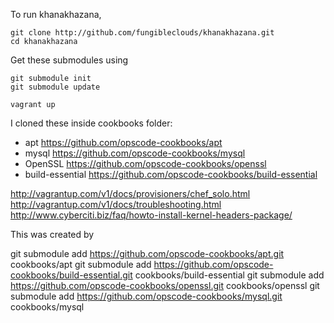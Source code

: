 To run khanakhazana, 

    git clone http://github.com/fungibleclouds/khanakhazana.git	
    cd khanakhazana

Get these submodules using

    git submodule init
    git submodule update

    vagrant up

I cloned these inside cookbooks folder:

* apt https://github.com/opscode-cookbooks/apt
* mysql https://github.com/opscode-cookbooks/mysql
* OpenSSL https://github.com/opscode-cookbooks/openssl
* build-essential https://github.com/opscode-cookbooks/build-essential

	
http://vagrantup.com/v1/docs/provisioners/chef_solo.html	
http://vagrantup.com/v1/docs/troubleshooting.html
http://www.cyberciti.biz/faq/howto-install-kernel-headers-package/





This was created by 

git submodule add https://github.com/opscode-cookbooks/apt.git cookbooks/apt
git submodule add https://github.com/opscode-cookbooks/build-essential.git cookbooks/build-essential
git submodule add https://github.com/opscode-cookbooks/openssl.git cookbooks/openssl
git submodule add https://github.com/opscode-cookbooks/mysql.git cookbooks/mysql
